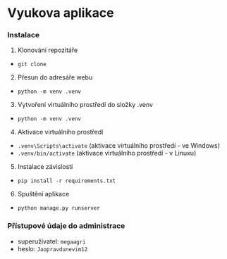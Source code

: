 # Vyukova aplikace
### Instalace
1. Klonování repozitáře
- `git clone`
2. Přesun do adresáře webu
- `python -m venv .venv`
3. Vytvoření virtuálního prostředí do složky .venv
- `python -m venv .venv`
4. Aktivace virtuálního prostředí 
- `.venv\Scripts\activate` (aktivace virtuálního prostředí - ve Windows)
- `.venv/bin/activate` (aktivace virtuálního prostředí - v Linuxu)
5. Instalace závislostí
- `pip install -r requirements.txt`
6. Spuštění aplikace
- `python manage.py runserver`

### Přístupové údaje do administrace
- superuživatel: `megaagri`
- heslo: `Jaopravdunevim12`